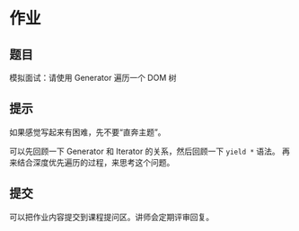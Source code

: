 # 作业

## 题目

模拟面试：请使用 Generator 遍历一个 DOM 树

## 提示

如果感觉写起来有困难，先不要“直奔主题”。

可以先回顾一下 Generator 和 Iterator 的关系，然后回顾一下 `yield *` 语法。
再来结合深度优先遍历的过程，来思考这个问题。

## 提交

可以把作业内容提交到课程提问区。讲师会定期评审回复。
